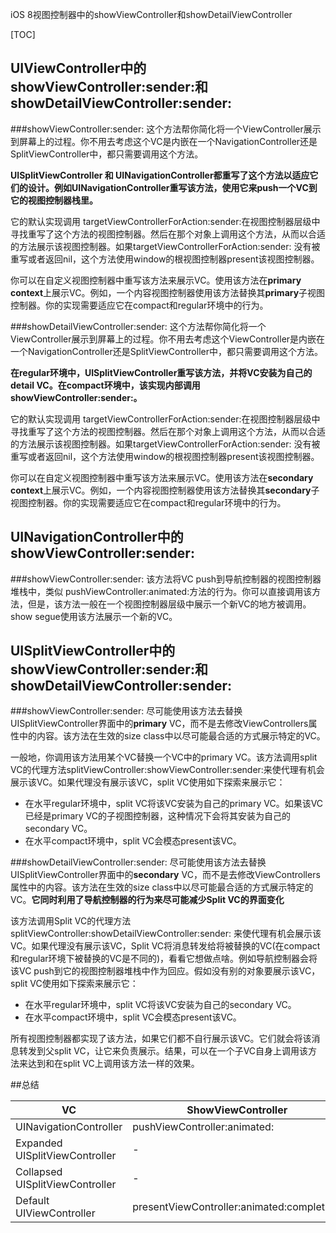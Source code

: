 iOS 8视图控制器中的showViewController和showDetailViewController

[TOC]

## UIViewController中的showViewController:sender:和showDetailViewController:sender:

###showViewController:sender:
这个方法帮你简化将一个ViewController展示到屏幕上的过程。你不用去考虑这个VC是内嵌在一个NavigationController还是SplitViewController中，都只需要调用这个方法。

**UISplitViewController 和 UINavigationController都重写了这个方法以适应它们的设计。例如UINavigationController重写该方法，使用它来push一个VC到它的视图控制器栈里。**

它的默认实现调用 targetViewControllerForAction:sender:在视图控制器层级中寻找重写了这个方法的视图控制器。然后在那个对象上调用这个方法，从而以合适的方法展示该视图控制器。如果targetViewControllerForAction:sender: 没有被重写或者返回nil，这个方法使用window的根视图控制器present该视图控制器。

你可以在自定义视图控制器中重写该方法来展示VC。使用该方法在**primary context**上展示VC。例如，一个内容视图控制器使用该方法替换其**primary**子视图控制器。你的实现需要适应它在compact和regular环境中的行为。

###showDetailViewController:sender:
这个方法帮你简化将一个ViewController展示到屏幕上的过程。你不用去考虑这个ViewController是内嵌在一个NavigationController还是SplitViewController中，都只需要调用这个方法。

**在regular环境中，UISplitViewController重写该方法，并将VC安装为自己的detail VC。在compact环境中，该实现内部调用showViewController:sender:。**

它的默认实现调用 targetViewControllerForAction:sender:在视图控制器层级中寻找重写了这个方法的视图控制器。然后在那个对象上调用这个方法，从而以合适的方法展示该视图控制器。如果targetViewControllerForAction:sender: 没有被重写或者返回nil，这个方法使用window的根视图控制器present该视图控制器。

你可以在自定义视图控制器中重写该方法来展示VC。使用该方法在**secondary context**上展示VC。例如，一个内容视图控制器使用该方法替换其**secondary**子视图控制器。你的实现需要适应它在compact和regular环境中的行为。

## UINavigationController中的showViewController:sender:
###showViewController:sender:
该方法将VC push到导航控制器的视图控制器堆栈中，类似 pushViewController:animated:方法的行为。你可以直接调用该方法，但是，该方法一般在一个视图控制器层级中展示一个新VC的地方被调用。show segue使用该方法展示一个新的VC。

## UISplitViewController中的showViewController:sender:和showDetailViewController:sender:
###showViewController:sender:
尽可能使用该方法去替换UISplitViewController界面中的**primary** VC，而不是去修改ViewControllers属性中的内容。该方法在生效的size class中以尽可能最合适的方式展示特定的VC。

一般地，你调用该方法用某个VC替换一个VC中的primary VC。该方法调用split VC的代理方法splitViewController:showViewController:sender:来使代理有机会展示该VC。如果代理没有展示该VC，split VC使用如下探索来展示它：
* 在水平regular环境中，split VC将该VC安装为自己的primary VC。如果该VC已经是primary VC的子视图控制器，这种情况下会将其安装为自己的secondary VC。
* 在水平compact环境中，split VC会模态present该VC。

###showDetailViewController:sender:
尽可能使用该方法去替换UISplitViewController界面中的**secondary** VC，而不是去修改ViewControllers属性中的内容。该方法在生效的size class中以尽可能最合适的方式展示特定的VC。**它同时利用了导航控制器的行为来尽可能减少Split VC的界面变化**

该方法调用Split VC的代理方法splitViewController:showDetailViewController:sender: 来使代理有机会展示该VC。如果代理没有展示该VC，Split VC将消息转发给将被替换的VC(在compact和regular环境下被替换的VC是不同的)，看看它想做点啥。例如导航控制器会将该VC push到它的视图控制器堆栈中作为回应。假如没有别的对象要展示该VC，split VC使用如下探索来展示它：
* 在水平regular环境中，split VC将该VC安装为自己的secondary VC。
* 在水平compact环境中，split VC会模态present该VC。

所有视图控制器都实现了该方法，如果它们都不自行展示该VC。它们就会将该消息转发到父split VC，让它来负责展示。结果，可以在一个子VC自身上调用该方法来达到和在split VC上调用该方法一样的效果。



##总结

| VC | ShowViewController | showDetailViewController|
| ------ | ------ | ------ |
| UINavigationController| pushViewController:animated: | redirect to ShowViewController |
| Expanded UISplitViewController | - | redirect to showViewController on secondary |
| Collapsed UISplitViewController | - | redirect to showViewController on primary |
| Default UIViewController | presentViewController:animated:completion: | presentViewController:animated:completion:|
